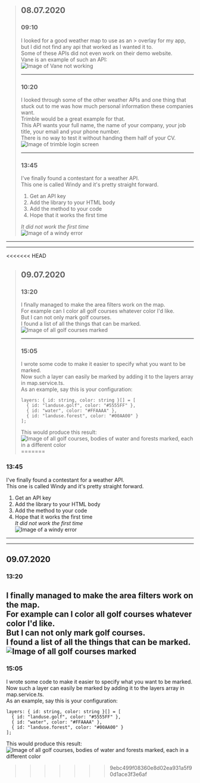 > ## 08.07.2020  
> ### 09:10  
> I looked for a good weather map to use as an > overlay for my app, but I did not find any api that worked as I wanted it to.  
> Some of these APIs did not even work on their demo website.  
> Vane is an example of such an API:  
> ![Image of Vane not working](images/research/vane_weather-map.png)  
> 
> ---  
> ### 10:20  
> I looked through some of the other weather APIs and one thing that stuck out to me was how much personal information these companies want.  
> Trimble would be a great example for that.  
> This API wants your full name, the name of your company, your job title, your email and your phone number.  
> There is no way to test it without handing them half of your CV.  
> ![Image of trimble login screen](images/research/trimble_weather-map.png)  
> 
> ---  
> ### 13:45  
> I've finally found a contestant for a weather API.  
> This one is called Windy and it's pretty straight forward.  
> 1. Get an API key  
> 2. Add the library to your HTML body  
> 3. Add the method to your code  
> 4. Hope that it works the first time  
> 
> *It did not work the first time*  
> ![Image of a windy error](images/errors/windy_error.png)  
---  
---  
<<<<<<< HEAD
> ## 09.07.2020  
> ### 13:20  
> I finally managed to make the area filters work on the map.  
> For example can I color all golf courses whatever color I'd like.  
> But I can not only mark golf courses.  
> I found a list of all the things that can be marked.  
> ![Image of all golf courses marked](images/progress/all-golf-courses-marked.png)  
> 
> ---  
> ### 15:05  
> I wrote some code to make it easier to specify what you want to be marked.  
> Now such a layer can easily be marked by adding it to the layers array in map.service.ts.  
> As an example, say this is your configuration:  
> ```
> layers: { id: string, color: string }[] = [  
>   { id: "landuse.golf", color: "#5555FF" },  
>   { id: "water", color: "#FFAAAA" },  
>   { id: "landuse.forest", color: "#00AA00" }  
> ];
> ```  
> This would produce this result:  
> ![Image of all golf courses, bodies of water and forests marked, each in a different color](images/progress/multiple-layers-marked.png)
=======
### 13:45  
I've finally found a contestant for a weather API.  
This one is called Windy and it's pretty straight forward.  
1. Get an API key  
2. Add the library to your HTML body  
3. Add the method to your code  
4. Hope that it works the first time  
*It did not work the first time*  
![Image of a windy error](images/errors/windy_error.png)  
---  
---  
## 09.07.2020  
### 13:20  
I finally managed to make the area filters work on the map.  
For example can I color all golf courses whatever color I'd like.  
But I can not only mark golf courses.  
I found a list of all the things that can be marked.  
![Image of all golf courses marked](images/progress/all-golf-courses-marked.png)  
---  
### 15:05  
I wrote some code to make it easier to specify what you want to be marked.  
Now such a layer can easily be marked by adding it to the layers array in map.service.ts.  
As an example, say this is your configuration:  
```
layers: { id: string, color: string }[] = [  
  { id: "landuse.golf", color: "#5555FF" },  
  { id: "water", color: "#FFAAAA" },  
  { id: "landuse.forest", color: "#00AA00" }  
];
```  
This would produce this result:  
![Image of all golf courses, bodies of water and forests marked, each in a different color](images/progress/multiple-layers-marked.png)
>>>>>>> 9ebc499f08360e8d02ea931a5f90d1ace3f3e6af
